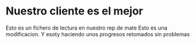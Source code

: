 # Nuestro cliente es el mejor
Esto es un fichero de lectura en nuestro rep de mate
Esto es una modificacion. Y esoty haciendo unos progresos
retomados sin problemas 

